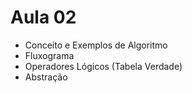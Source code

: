 # Aula 02

- Conceito e Exemplos de Algoritmo
- Fluxograma
- Operadores Lógicos (Tabela Verdade)
- Abstração
